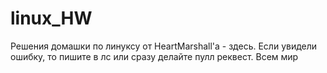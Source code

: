# linux_HW

Решения домашки по линуксу от HeartMarshall'a - здесь. Если увидели ошибку, то пишите в лс или  сразу делайте пулл реквест. Всем мир



